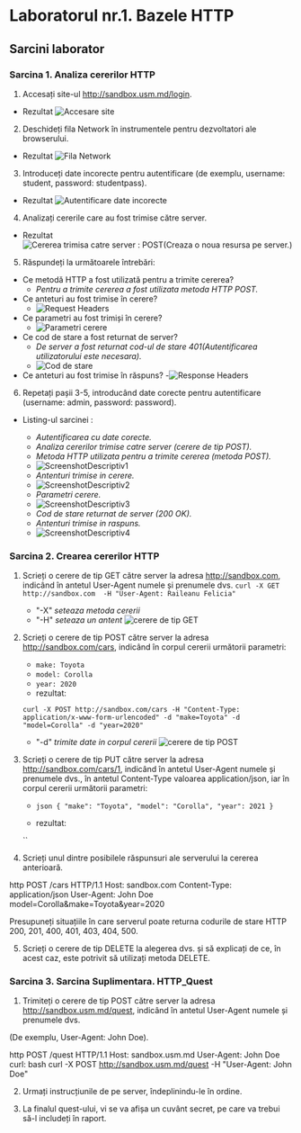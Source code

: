 # Laboratorul nr.1. Bazele HTTP

## Sarcini laborator

### Sarcina 1. Analiza cererilor HTTP

1. Accesați site-ul http://sandbox.usm.md/login.
  - Rezultat
![Accesare site](/imagini/rasp1.jpg)

2. Deschideți fila Network în instrumentele pentru dezvoltatori ale browserului.
  - Rezultat
  ![Fila Network](/imagini/rasp2.jpg)

3. Introduceți date incorecte pentru autentificare (de exemplu, username: student, password: studentpass).
  - Rezultat
  ![Autentificare date incorecte](/imagini/rasp3.jpg)

4. Analizați cererile care au fost trimise către server.
  - Rezultat
  ![Cererea trimisa catre server : POST(Creaza o noua resursa pe server.)](/imagini/rasp4.jpg)

5. Răspundeți la următoarele întrebări:

  - Ce metodă HTTP a fost utilizată pentru a trimite cererea?
    - _Pentru a trimite cererea a fost utilizata metoda HTTP POST._
  - Ce anteturi au fost trimise în cerere?
    - ![Request Headers](/imagini/rasp5.jpg)
  - Ce parametri au fost trimiși în cerere?
    - ![Parametri cerere](/imagini/rasp6.jpg)
  - Ce cod de stare a fost returnat de server?
    - _De server a fost returnat cod-ul de stare 401(Autentificarea utilizatorului este necesara)._
    - ![Cod de stare](/imagini/rasp7.jpg)
  - Ce anteturi au fost trimise în răspuns?
    -![Response Headers](/imagini/rasp8.jpg)

6. Repetați pașii 3-5, introducând date corecte pentru autentificare (username: admin, password: password).

  - Listing-ul sarcinei :

    - _Autentificarea cu date corecte._
    - _Analiza cererilor trimise catre server (cerere de tip POST)._
    - _Metoda HTTP utilizata pentru a trimite cererea (metoda POST)._
    - ![ScreenshotDescriptiv1](/imagini/photo1.jpg)
    - _Antenturi trimise in cerere._
    - ![ScreenshotDescriptiv2](/imagini/photo2.jpg)
    - _Parametri cerere._
    - ![ScreenshotDescriptiv3](/imagini/photo3.jpg)
    - _Cod de stare returnat de server (200 OK)._
    - _Antenturi trimise in raspuns._
    - ![ScreenshotDescriptiv4](/imagini/photo4.jpg)

### Sarcina 2. Crearea cererilor HTTP 

1. Scrieți o cerere de tip GET către server la adresa http://sandbox.com, indicând în antetul User-Agent numele și prenumele dvs.
   `curl -X GET http://sandbox.com  -H "User-Agent: Raileanu Felicia"`
   - "-X" _seteaza metoda cererii_
   - "-H" _seteaza un antent_
   ![cerere de tip GET](/imagini/sarcina2a.jpg)

2. Scrieți o cerere de tip POST către server la adresa http://sandbox.com/cars, indicând în corpul cererii următorii parametri:

   - `make: Toyota`
   - `model: Corolla`
   - `year: 2020`
   - rezultat:

   `curl -X POST http://sandbox.com/cars -H "Content-Type: application/x-www-form-urlencoded" -d "make=Toyota" -d "model=Corolla" -d "year=2020"`
   - "-d" _trimite date in corpul cererii_
   ![cerere de tip POST](/imagini/sarcina2b.jpg)

3. Scrieți o cerere de tip PUT către server la adresa http://sandbox.com/cars/1, indicând în antetul User-Agent numele și prenumele dvs., în antetul Content-Type valoarea application/json, iar în corpul cererii următorii parametri: 
    
   - `json { "make": "Toyota", "model": "Corolla", "year": 2021 }`

   - rezultat:

   ``
   
4.  Scrieți unul dintre posibilele răspunsuri ale serverului la cererea anterioară. 

http POST /cars HTTP/1.1 Host: sandbox.com Content-Type: application/json User-Agent: John Doe model=Corolla&make=Toyota&year=2020 

Presupuneți situațiile în care serverul poate returna codurile de stare HTTP 200, 201, 400, 401, 403, 404, 500.

5. Scrieți o cerere de tip DELETE la alegerea dvs. și să explicați de ce, în acest caz, este potrivit să utilizați metoda DELETE.

### Sarcina 3. Sarcina Suplimentara. HTTP_Quest

1. Trimiteți o cerere de tip POST către server la adresa http://sandbox.usm.md/quest, indicând în antetul User-Agent numele și prenumele dvs. 

(De exemplu, User-Agent: John Doe). 

http POST /quest HTTP/1.1 Host: sandbox.usm.md User-Agent: John Doe curl: bash curl -X POST http://sandbox.usm.md/quest -H "User-Agent: John Doe"

2. Urmați instrucțiunile de pe server, îndeplinindu-le în ordine.

3. La finalul quest-ului, vi se va afișa un cuvânt secret, pe care va trebui să-l includeți în raport.


